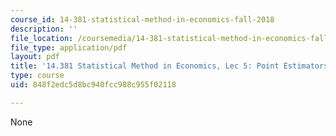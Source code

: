 ```yaml
---
course_id: 14-381-statistical-method-in-economics-fall-2018
description: ''
file_location: /coursemedia/14-381-statistical-method-in-economics-fall-2018/848f2edc5d8bc940fcc988c955f02118_MIT14_381F18_lec5.pdf
file_type: application/pdf
layout: pdf
title: '14.381 Statistical Method in Economics, Lec 5: Point Estimators'
type: course
uid: 848f2edc5d8bc940fcc988c955f02118

---
```

None